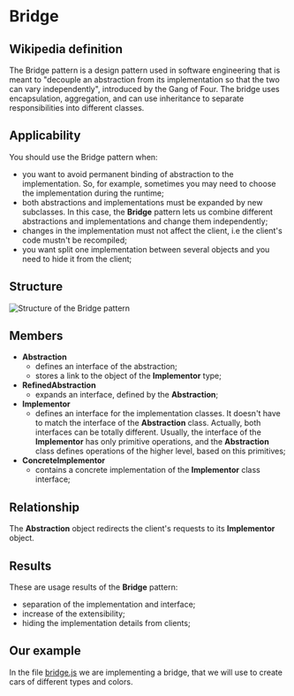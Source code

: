 # Bridge

## Wikipedia definition

The Bridge pattern is a design pattern used in software engineering that is meant to "decouple an abstraction from its implementation so that the two can vary independently", introduced by the Gang of Four. The bridge uses encapsulation, aggregation, and can use inheritance to separate responsibilities into different classes.

## Applicability

You should use the Bridge pattern when:

- you want to avoid permanent binding of abstraction to the implementation. So, for example, sometimes you may need to choose the implementation during the runtime;
- both abstractions and implementations must be expanded by new subclasses. In this case, the **Bridge** pattern lets us combine different abstractions and implementations and change them independently;
- changes in the implementation must not affect the client, i.e the client's code mustn't be recompiled;
- you want split one implementation between several objects and you need to hide it from the client;

## Structure

![Structure of the Bridge pattern](https://miro.medium.com/max/1838/1*UmKKDvmeIUGY3gbPLvYYQQ.png)

## Members

- **Abstraction**
  - defines an interface of the abstraction;
  - stores a link to the object of the **Implementor** type;
- **RefinedAbstraction**
  - expands an interface, defined by the **Abstraction**;
- **Implementor**
  - defines an interface for the implementation classes. It doesn't have to match the interface of the **Abstraction** class. Actually, both interfaces can be totally different. Usually, the interface of the **Implementor** has only primitive operations, and the **Abstraction** class defines operations of the higher level, based on this primitives;
- **ConcreteImplementor**
  - contains a concrete implementation of the **Implementor** class interface;

## Relationship

The **Abstraction** object redirects the client's requests to its **Implementor** object.

## Results

These are usage results of the **Bridge** pattern:

- separation of the implementation and interface;
- increase of the extensibility;
- hiding the implementation details from clients;

## Our example

In the file [bridge.js](https://github.com/kirillgenets/js-design-patterns/blob/master/patterns/structural-patterns/bridge/bridge.js) we are implementing a bridge, that we will use to create cars of different types and colors.
